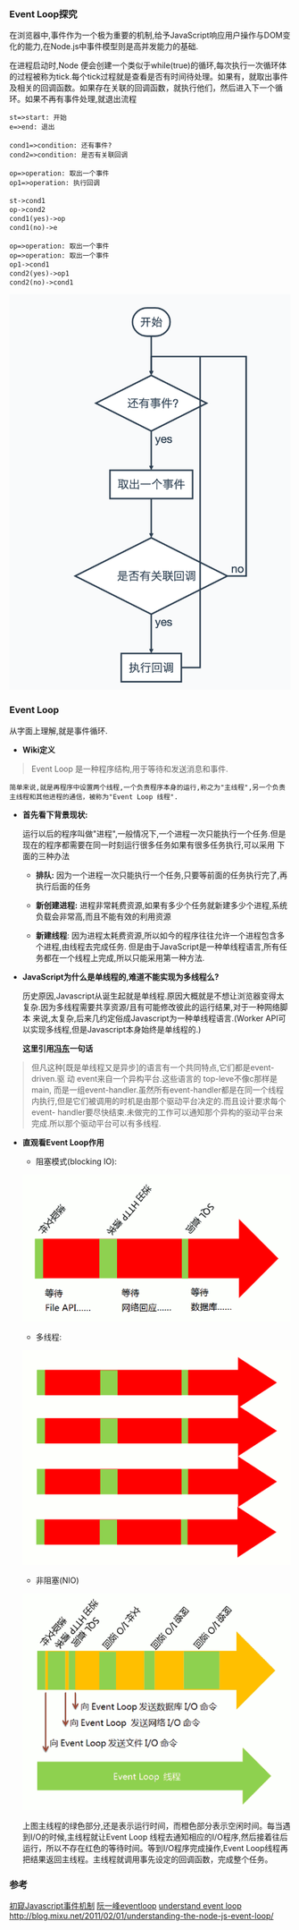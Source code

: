 ### Event Loop探究

在浏览器中,事件作为一个极为重要的机制,给予JavaScript响应用户操作与DOM变化的能力,在Node.js中事件模型则是高并发能力的基础.

在进程启动时,Node 便会创建一个类似于while(true)的循环,每次执行一次循环体的过程被称为tick.每个tick过程就是查看是否有时间待处理。如果有，就取出事件及相关的回调函数。如果存在关联的回调函数，就执行他们，然后进入下一个循环。如果不再有事件处理,就退出流程

```flow
st=>start: 开始
e=>end: 退出

cond1=>condition: 还有事件?
cond2=>condition: 是否有关联回调

op=>operation: 取出一个事件
op1=>operation: 执行回调

st->cond1
op->cond2
cond1(yes)->op
cond1(no)->e

op=>operation: 取出一个事件
op=>operation: 取出一个事件
op1->cond1
cond2(yes)->op1
cond2(no)->cond1

```

![](https://raw.githubusercontent.com/xiaonew/tech-blog/master/img/2_4.png)


### Event Loop

从字面上理解,就是事件循环.

-   **Wiki定义**

> Event Loop 是一种程序结构,用于等待和发送消息和事件.

    简单来说,就是再程序中设置两个线程,一个负责程序本身的运行,称之为"主线程",另一个负责主线程和其他进程的通信，被称为"Event Loop 线程".

-   **首先看下背景现状:**

    运行以后的程序叫做"进程",一般情况下,一个进程一次只能执行一个任务.但是现在的程序都需要在同一时刻运行很多任务如果有很多任务执行,可以采用
    下面的三种办法

    - **排队:** 因为一个进程一次只能执行一个任务,只要等前面的任务执行完了,再执行后面的任务

    - **新创建进程:** 进程非常耗费资源,如果有多少个任务就新建多少个进程,系统负载会非常高,而且不能有效的利用资源

    - **新建线程**: 因为进程太耗费资源,所以如今的程序往往允许一个进程包含多个进程,由线程去完成任务.
    但是由于JavaScript是一种单线程语言,所有任务都在一个线程上完成,所以只能采用第一种方法.


-   **JavaScript为什么是单线程的,难道不能实现为多线程么?**

    历史原因,Javascript从诞生起就是单线程.原因大概就是不想让浏览器变得太复杂.因为多线程需要共享资源/且有可能修改彼此的运行结果,对于一种网络脚本
    来说,太复杂,后来几约定俗成Javascript为一种单线程语言.(Worker API可以实现多线程,但是Javascript本身始终是单线程的.)

    **这里引用[冯东](http://www.zhihu.com/people/44faf17ff5f5a4ccc4cf9bda47de8da2)一句话**

>但凡这种[既是单线程又是异步]的语言有一个共同特点,它们都是event-driven.驱 动 event来自一个异构平台.这些语言的 top-leve不像c那样是main,
  而是一组event-handler.虽然所有event-handler都是在同一个线程内执行,但是它们被调用的时机是由那个驱动平台决定的.而且设计要求每个event-
  handler要尽快结束.未做完的工作可以通知那个异构的驱动平台来完成.所以那个驱动平台可以有多线程.


-   **直观看Event Loop作用**


    - 阻塞模式(blocking IO):
    
    ![](https://raw.githubusercontent.com/xiaonew/tech-blog/master/img/2_1.png)

    -  多线程:
    
    ![](https://raw.githubusercontent.com/xiaonew/tech-blog/master/img/2_2.png)

    - 非阻塞(NIO)
    
    ![](https://raw.githubusercontent.com/xiaonew/tech-blog/master/img/2_3.png)
    
    上图主线程的绿色部分,还是表示运行时间，而橙色部分表示空闲时间。每当遇到I/O的时候,主线程就让Event Loop 线程去通知相应的I/O程序,然后接着往后运行，所以不存在红色的等待时间。等到I/O程序完成操作,Event Loop线程再把结果返回主线程。主线程就调用事先设定的回调函数，完成整个任务。







### 参考

[初窥Javascript事件机制](https://segmentfault.com/a/1190000002914296)
[阮一峰eventloop](http://www.ruanyifeng.com/blog/2013/10/event_loop.html)
[understand event loop](https://nodesource.com/blog/understanding-the-nodejs-event-loop/)
[](http://code.danyork.com/2011/01/25/node-js-doctors-offices-and-fast-food-restaurants-understanding-event-driven-programming/)
[](http://stackoverflow.com/questions/10680601/nodejs-event-loop)
http://blog.mixu.net/2011/02/01/understanding-the-node-js-event-loop/